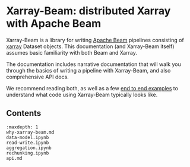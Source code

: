 # Xarray-Beam: distributed Xarray with Apache Beam

Xarray-Beam is a library for writing [Apache Beam](http://beam.apache.org/) pipelines consisting of [xarray](http://xarray.pydata.org) Dataset objects. This documentation (and Xarray-Beam itself) assumes basic familiarity with both Beam and Xarray.

The documentation includes narrative documentation that will walk you through the basics of writing a pipeline with Xarray-Beam, and also comprehensive API docs.

We recommend reading both, as well as a few [end to end examples](https://github.com/google/xarray-beam/tree/main/examples) to understand what code using Xarray-Beam typically looks like.

## Contents

```{toctree}
:maxdepth: 1
why-xarray-beam.md
data-model.ipynb
read-write.ipynb
aggregation.ipynb
rechunking.ipynb
api.md
```